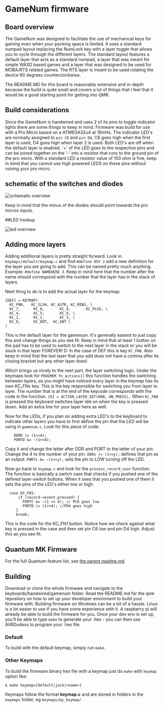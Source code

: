 GameNum firmware
======================
## Board overview

The GameNum was designed to facilitate the use of mechanical keys for gaming even when your packing space is limited.
It uses a standard numpad layout replacing the NumLock key with a layer toggle that allows you to cycle through the different layers.
The standard layout features a default layer that acts as a standard numpad, a layer that was meant for simple WASD based games and a layer that was designed to be used for MOBA/RTS related games.
The RTS layer is meant to be used rotating the device 90 degrees counterclockwise.

The README.MD for this board is reasonably extensive and in-depth because the build is quite small and covers a lot of things that I feel that it would be a good starting point for getting into QMK.

## Build considerations

Since the GameNum is handwired and uses 2 of its pins to toggle indicator lights there are some things to keep in mind.
Firmware was build for use with a Pro Micro based on a ATMEGA32u4 at 16mHz. 
The indicator LED's are normally assigned to `pin C6` and `pin D4`, C6 goes high when the first layer is used, D4 goes high when layer 2 is used. Both LED's are off when the default layer is enabled.
'+' of the LED goes to the respective pins and can be joined together on the '-' into a resistor that runs to the ground pin of the pro micro. With a standard LED a resistor value of 100 ohm is fine, keep in mind that you cannot use high powered LEDS on these pins without ruining your pro micro.

## schematic of the switches and diodes

![schematic overview](http://i.imgur.com/fleitoA.jpg)

Keep in mind that the minus of the diodes should point towards the pro micros inputs.

##LED hookup

![led overview](http://i.imgur.com/U6m865n.jpg)

## Adding more layers

Adding additional layers is pretty straight forward. Look in `keymaps/default/keymap.c` and find `#define OSY 2` add a new definition for the layer you are going to add. This can be named pretty much anything. Example: `#define NAMEHERE 3`.
Keep in mind here that the number after the name should correspond with the number that the layer has in the stack of layers. 

Next thing to do is to add the actual layer for the keymap.

```
[DEF] = KEYMAP(
  KC_FN0,   KC_SLSH, KC_ASTR, KC_MINS, \
  KC_7,      KC_8,       KC_9,       KC_PLUS, \
  KC_4,      KC_5,       KC_6, \
  KC_1,      KC_2,       KC_3, \
  KC_0,      KC_DOT,  KC_ENT \
)
```

This is the default layer for the gamenum. It's generally easiest to just copy this and change things as you see fit. Keep in mind that at least 1 button on the pad has to be used to switch to the next layer in the stack or you will be stuck in that layer FOREVER! D:
In the case of DEF this is key `KC_FN0`. Also keep in mind that the last layer that you add does not have a comma after its closing bracket but any other layer does!

Which brings us nicely to the next part, the layer switching logic. Under the keymaps look for `PROGMEM fn_actions[]` this function handles the switching between layers, as you might have noticed every layer in the keymap has its own KC_FNx key. This is the key responsible for switching you from layer to layer.
The number that is at the end of the keycode corresponds with the code in the function. 
`[0] = ACTION_LAYER_SET(HDN, ON_PRESS),` When `KC_FN0` is pressed the keyboard switches layer `HDN` on when the key is pressed down. Add an extra line for your layer here as well.

Now for the LEDs, if you plan on adding extra LED's to the keyboard to indicate other layers you have to first define the pin that the LED will be using in `gamenum.c`.
Look for this piece of code: 

```
	DDRD |= (1<<4);
	PORTD &= ~(1<<4);
```

Copy it and change the letter after DDR and PORT to the letter of your pin. Change the 4 to the number of your pin. `DDRx |= (1<<y);` defines that pin as an output. `PORTx &= ~(1<<y);` sets the pin to LOW turning off the LED.

Now go back to `keymap.c` and look for the `process_record_user` function. The function is basically a switch case that checks if you pushed one of the defined layer-switch buttons. When it sees that you pushed one of them it sets the pins of the LED's either low or high.

```
  case KC_FN1:
      if (record->event.pressed) {
        PORTC &= ~(1 << 6); // PC6 goes low 
		PORTD |= (1<<4); //PD4 goes high
     }
     break;
```

This is the code for the KC_FN1 button. Notice how we check against what key is pressed in the case and then set pin C6 low and pin D4 high. Adjust this as you see fit.


## Quantum MK Firmware

For the full Quantum feature list, see [the parent readme.md](/doc/readme.md).

## Building

Download or clone the whole firmware and navigate to the keyboards/handwired/gamenum folder.
Read the README.md for the qmk repository on how to set up your developer enviroment to build your firmware with.
Building firmware on Windows can be a bit of a hassle. Linux is a lot easier to use if you have some experience with it. A raspberry pi will already be able to build the firmware for you.
Once your dev env is set up, you'll be able to type `make` to generate your .hex - you can then use AVRDudess to program your .hex file.

### Default

To build with the default keymap, simply run `make`.

### Other Keymaps

To build the firmware binary hex file with a keymap just do `make` with `keymap` option like:

```
$ make keymap=[default|jack|<name>]
```

Keymaps follow the format **__keymap.c__** and are stored in folders in the `keymaps` folder, eg `keymaps/my_keymap/`


